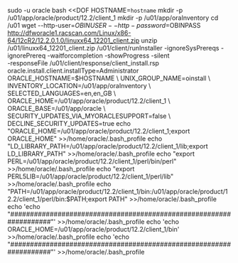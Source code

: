 sudo -u oracle bash <<DOF
HOSTNAME=`hostname`
mkdir -p /u01/app/oracle/product/12.2/client_1
mkdir -p /u01/app/oraInventory
cd /u01
wget --http-user=$OBINUSER --http-password=$OBINPASS http://dfworacle1.racscan.com/Linux/x86-64/12cR2/12.2.0.1.0/linuxx64_12201_client.zip
unzip /u01/linuxx64_12201_client.zip
/u01/client/runInstaller -ignoreSysPrereqs -ignorePrereq -waitforcompletion -showProgress -silent \
    -responseFile /u01/client/response/client_install.rsp \
    oracle.install.client.installType=Administrator \
    ORACLE_HOSTNAME=$HOSTNAME \
    UNIX_GROUP_NAME=oinstall \
    INVENTORY_LOCATION=/u01/app/oraInventory \
    SELECTED_LANGUAGES=en,en_GB \
    ORACLE_HOME=/u01/app/oracle/product/12.2/client_1 \
    ORACLE_BASE=/u01/app/oracle \
    SECURITY_UPDATES_VIA_MYORACLESUPPORT=false \
    DECLINE_SECURITY_UPDATES=true
echo "ORACLE_HOME=/u01/app/oracle/product/12.2/client_1;export ORACLE_HOME" >>/home/oracle/.bash_profile
echo "LD_LIBRARY_PATH=/u01/app/oracle/product/12.2/client_1/lib;export LD_LIBRARY_PATH" >>/home/oracle/.bash_profile
echo "export PERL=/u01/app/oracle/product/12.2/client_1/perl/bin/perl" >>/home/oracle/.bash_profile
echo "export PERL5LIB=/u01/app/oracle/product/12.2/client_1/perl/lib" >>/home/oracle/.bash_profile
echo "PATH=/u01/app/oracle/product/12.2/client_1/bin:/u01/app/oracle/product/12.2/client_1/perl/bin:$PATH;export PATH" >>/home/oracle/.bash_profile
echo 'echo "###################################################################"' >>/home/oracle/.bash_profile
echo 'echo ORACLE_HOME=/u01/app/oracle/product/12.2/client_1/bin' >>/home/oracle/.bash_profile
echo 'echo "###################################################################"' >>/home/oracle/.bash_profile
